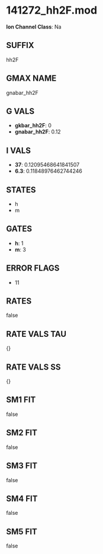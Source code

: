 # 141272_hh2F.mod

**Ion Channel Class**: Na

## SUFFIX

hh2F

## GMAX NAME

gnabar_hh2F

## G VALS

- **gkbar_hh2F**: 0
- **gnabar_hh2F**: 0.12

## I VALS

- **37**: 0.12095468641841507
- **6.3**: 0.11848976462744246

## STATES

- h
- m

## GATES

- **h**: 1
- **m**: 3

## ERROR FLAGS

- 11

## RATES

false

## RATE VALS TAU

{}

## RATE VALS SS

{}

## SM1 FIT

false

## SM2 FIT

false

## SM3 FIT

false

## SM4 FIT

false

## SM5 FIT

false
